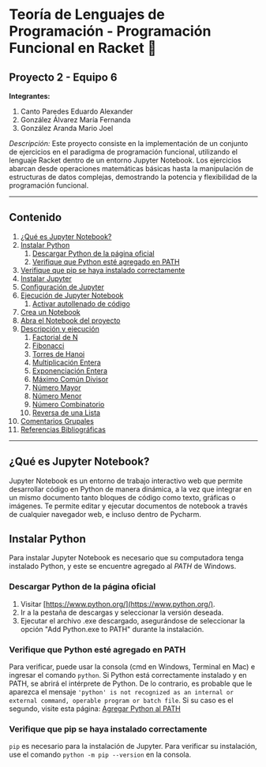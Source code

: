 # Teoría de Lenguajes de Programación - Programación Funcional en Racket 🚀

## Proyecto 2 - Equipo 6

**Integrantes:**
1. Canto Paredes Eduardo Alexander
2. González Álvarez María Fernanda
3. González Aranda Mario Joel

*Descripción:*
Este proyecto consiste en la implementación de un conjunto de ejercicios en el paradigma de programación funcional, utilizando el lenguaje Racket dentro de un entorno Jupyter Notebook. Los ejercicios abarcan desde operaciones matemáticas básicas hasta la manipulación de estructuras de datos complejas, demostrando la potencia y flexibilidad de la programación funcional.

---

## Contenido

1. [¿Qué es Jupyter Notebook?](#qué-es-jupyter-notebook)
2. [Instalar Python](#instalar-python)
   1. [Descargar Python de la página oficial](#descargar-python-de-la-página-oficial)
   2. [Verifique que Python esté agregado en PATH](#verifique-que-python-esté-agregado-en-path)
3. [Verifique que pip se haya instalado correctamente](#verifique-que-pip-se-haya-instalado-correctamente)
4. [Instalar Jupyter](#instalar-jupyter)
5. [Configuración de Jupyter](#configuración-de-jupyter)
6. [Ejecución de Jupyter Notebook](#ejecución-de-jupyter-notebook)
   1. [Activar autollenado de código](#activar-autollenado-de-código)
7. [Crea un Notebook](#crea-un-notebook)
8. [Abra el Notebook del proyecto](#abra-el-notebook-del-proyecto)
9. [Descripción y ejecución](#descripción-y-ejecución)
   1. [Factorial de N](#factorial-de-n)
   2. [Fibonacci](#fibonacci)
   3. [Torres de Hanoi](#torres-de-hanoi)
   4. [Multiplicación Entera](#multiplicación-entera)
   5. [Exponenciación Entera](#exponenciación-entera)
   6. [Máximo Común Divisor](#máximo-común-divisor)
   7. [Número Mayor](#número-mayor)
   8. [Número Menor](#número-menor)
   9. [Número Combinatorio](#número-combinatorio)
   10. [Reversa de una Lista](#reversa-de-una-lista)
9. [Comentarios Grupales](#comentarios-grupales)
10. [Referencias Bibliográficas](#referencias-bibliográficas)

---

## ¿Qué es Jupyter Notebook?

Jupyter Notebook es un entorno de trabajo interactivo web que permite desarrollar código en Python de manera dinámica, a la vez que integrar en un mismo documento tanto bloques de código como texto, gráficas o imágenes. Te permite editar y ejecutar documentos de notebook a través de cualquier navegador web, e incluso dentro de Pycharm.

## Instalar Python

Para instalar Jupyter Notebook es necesario que su computadora tenga instalado Python, y este se encuentre agregado al _PATH_ de Windows.

### Descargar Python de la página oficial

1. Visitar [https://www.python.org/](https://www.python.org/).
2. Ir a la pestaña de descargas y seleccionar la versión deseada.
3. Ejecutar el archivo .exe descargado, asegurándose de seleccionar la opción "Add Python.exe to PATH" durante la instalación.

### Verifique que Python esté agregado en PATH

Para verificar, puede usar la consola (cmd en Windows, Terminal en Mac) e ingresar el comando `python`. Si Python está correctamente instalado y en PATH, se abrirá el intérprete de Python. De lo contrario, es probable que le aparezca el mensaje `'python' is not recognized as an internal or external command, operable program or batch file`. Si su caso es el segundo, visite esta página: [Agregar Python al PATH](https://www.scielo.org.mx/avaliacao/manual_marcacion/instalacion_markup_paths.html)

### Verifique que pip se haya instalado correctamente

`pip` es necesario para la instalación de Jupyter. Para verificar su instalación, use el comando `python -m pip --version` en la consola.

